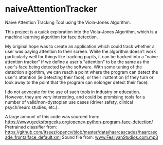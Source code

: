 # naiveAttentionTracker
 Naive Attention Tracking Tool using the Viola-Jones Algorithm.
 
 This project is a quick exploration into the Viola-Jones Algorithm, which is a machine learning algorithm for face detection.

My original hope was to create an application which could track whether a user was paying attention to their screen. While the algorithm doesn't work particularly well for things like tracking pupils, it can be hacked into a "naive attention tracker" if we define a user's "attention" to be the same as the user's face being detected by the software. With some tuning of the detection algorithm, we can reach a point where the program can detect the user's attention (ie detecting their face), or their inattention (if they turn or look away to the point that the program can nolonger detect their face).

I do not advocate for the use of such tools in industry or education. However, they are very interesting, and could be promising tools for a number of valid/non-dystopian use cases (driver safety, clinical psych/neuro studies, etc.).

A large amount of this code was sourced from: 
https://www.geeksforgeeks.org/opencv-python-program-face-detection/
Pretrained classifier from: 
https://github.com/Itseez/opencv/blob/master/data/haarcascades/haarcascade_frontalface_default.xml
Sound file from: 
www.FesliyanStudios.com.mp3
 
 
